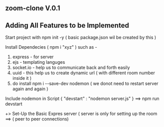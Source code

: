## zoom-clone V.0.1

## Adding All Features to be Implemented 

Start project with npm init -y ( basic package.json wil be created by this )

Install Dependecies ( npm i "xyz" ) such as - 
   1) express - for server 
   2) ejs - templating languges 
   3) socket.io - help us to communicate back and forth easily 
   4) uuid - this help us to create dynamic url ( with different room number inside it )
   5) do install npm i --save-dev nodemon  ( we donot need to restart server again and again )


Include nodemon in Script {
     "devstart" : "nodemon server.js" 
} ==> npm run devstart 

+> Set-Up the Basic Expres server ( server is only for setting up the room ==> ( peer to peer connections)

